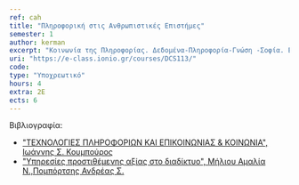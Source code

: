 ```yaml
---
ref: cah
title: "Πληροφορική στις Ανθρωπιστικές Επιστήμες"
semester: 1
author: kerman
excerpt: "Κοινωνία της Πληροφορίας. Δεδομένα-Πληροφορία-Γνώση -Σοφία. Εισαγωγή στο Διαδίκτυο και τον Ιστό. Εικονικά περιβάλλοντα Πληροφόρησης. Εικονικά Περιβάλλοντα Μάθησης. Μάθηση από Απόσταση. Ηλεκτρονικό Επιχειρείν. Ηλεκτρονικό εμπόριο. Τηλε-Εργασία. Ηλεκτρονική Διακυβέρνηση. Ηλεκτρονική Δημοκρατία. Ηλεκτρονική Τραπεζική. Ηλεκτρονική Υγεία. Το Ψηφιακό Χάσμα."
uri: "https://e-class.ionio.gr/courses/DCS113/"
code: 
type: "Υποχρεωτικό"
hours: 4
extra: 2Ε
ects: 6
---
```



Βιβλιογραφία: 
- ["ΤΕΧΝΟΛΟΓΙΕΣ ΠΛΗΡΟΦΟΡΙΩΝ ΚΑΙ ΕΠΙΚΟΙΝΩΝΙΑΣ & ΚΟΙΝΩΝΙΑ", Ιωάννης Σ. Κουμπούρος](https://service.eudoxus.gr/search/#a/id:12996509/0)
 - ["Υπηρεσίες προστιθέμενης αξίας στο διαδίκτυο", Μήλιου Αμαλία Ν.,Πομπόρτσης Ανδρέας Σ.](https://service.eudoxus.gr/search/#a/id:18548907/0)
  

